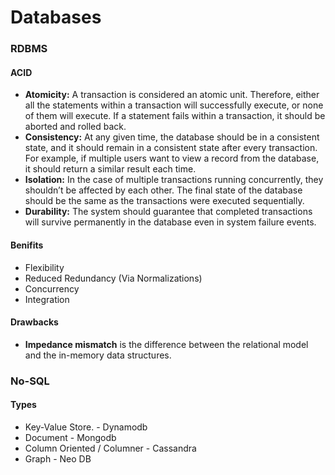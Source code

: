 # Databases

### RDBMS

#### ACID

* **Atomicity:** A transaction is considered an atomic unit. Therefore, either all the statements within a transaction will successfully execute, or none of them will execute. If a statement fails within a transaction, it should be aborted and rolled back.
* **Consistency:** At any given time, the database should be in a consistent state, and it should remain in a consistent state after every transaction. For example, if multiple users want to view a record from the database, it should return a similar result each time.
* **Isolation:** In the case of multiple transactions running concurrently, they shouldn’t be affected by each other. The final state of the database should be the same as the transactions were executed sequentially.
* **Durability:** The system should guarantee that completed transactions will survive permanently in the database even in system failure events.

#### Benifits&#x20;

* Flexibility
* Reduced Redundancy (Via Normalizations)
* Concurrency
* Integration

#### Drawbacks

* **Impedance mismatch** is the difference between the relational model and the in-memory data structures.

### No-SQL

#### Types

* Key-Value Store. - Dynamodb
* Document - Mongodb
* Column Oriented / Columner - Cassandra
* Graph - Neo DB
